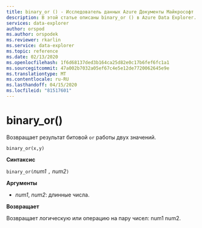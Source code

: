 ```yaml
---
title: binary_or () - Исследователь данных Azure Документы Майкрософт
description: В этой статье описаны binary_or () в Azure Data Explorer.
services: data-explorer
author: orspod
ms.author: orspodek
ms.reviewer: rkarlin
ms.service: data-explorer
ms.topic: reference
ms.date: 02/13/2020
ms.openlocfilehash: 1f6d68137ded3b164ca25d82e0c17b6fef6fc1a1
ms.sourcegitcommit: 47a002b7032a05ef67c4e5e12de7720062645e9e
ms.translationtype: MT
ms.contentlocale: ru-RU
ms.lasthandoff: 04/15/2020
ms.locfileid: "81517601"
---
```

# <a name="binary_or"></a>binary_or()

Возвращает результат битовой `or` работы двух значений. 

```kusto
binary_or(x,y)
```

**Синтаксис**

`binary_or(`*num1* `,` *num2*`)`

**Аргументы**

* *num1*, *num2*: длинные числа.

**Возвращает**

Возвращает логическую или операцию на пару чисел: num1 num2.